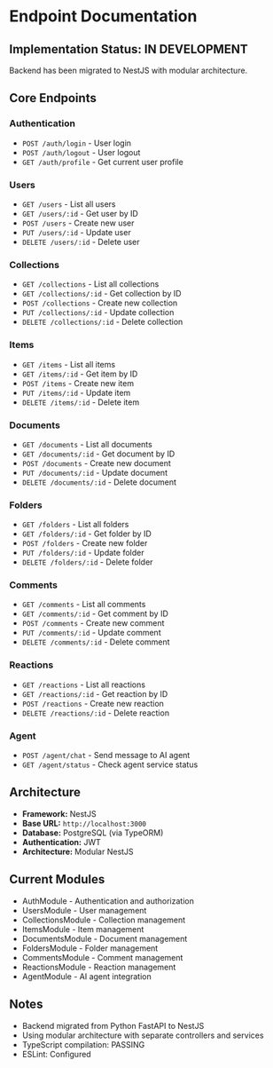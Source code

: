 # Endpoint Documentation

## Implementation Status: IN DEVELOPMENT

Backend has been migrated to NestJS with modular architecture.

## Core Endpoints

### Authentication
- `POST /auth/login` - User login
- `POST /auth/logout` - User logout
- `GET /auth/profile` - Get current user profile

### Users
- `GET /users` - List all users
- `GET /users/:id` - Get user by ID
- `POST /users` - Create new user
- `PUT /users/:id` - Update user
- `DELETE /users/:id` - Delete user

### Collections
- `GET /collections` - List all collections
- `GET /collections/:id` - Get collection by ID
- `POST /collections` - Create new collection
- `PUT /collections/:id` - Update collection
- `DELETE /collections/:id` - Delete collection

### Items
- `GET /items` - List all items
- `GET /items/:id` - Get item by ID
- `POST /items` - Create new item
- `PUT /items/:id` - Update item
- `DELETE /items/:id` - Delete item

### Documents
- `GET /documents` - List all documents
- `GET /documents/:id` - Get document by ID
- `POST /documents` - Create new document
- `PUT /documents/:id` - Update document
- `DELETE /documents/:id` - Delete document

### Folders
- `GET /folders` - List all folders
- `GET /folders/:id` - Get folder by ID
- `POST /folders` - Create new folder
- `PUT /folders/:id` - Update folder
- `DELETE /folders/:id` - Delete folder

### Comments
- `GET /comments` - List all comments
- `GET /comments/:id` - Get comment by ID
- `POST /comments` - Create new comment
- `PUT /comments/:id` - Update comment
- `DELETE /comments/:id` - Delete comment

### Reactions
- `GET /reactions` - List all reactions
- `GET /reactions/:id` - Get reaction by ID
- `POST /reactions` - Create new reaction
- `DELETE /reactions/:id` - Delete reaction

### Agent
- `POST /agent/chat` - Send message to AI agent
- `GET /agent/status` - Check agent service status

## Architecture

- **Framework:** NestJS
- **Base URL:** `http://localhost:3000`
- **Database:** PostgreSQL (via TypeORM)
- **Authentication:** JWT
- **Architecture:** Modular NestJS

## Current Modules

- AuthModule - Authentication and authorization
- UsersModule - User management
- CollectionsModule - Collection management
- ItemsModule - Item management
- DocumentsModule - Document management
- FoldersModule - Folder management
- CommentsModule - Comment management
- ReactionsModule - Reaction management
- AgentModule - AI agent integration

## Notes

- Backend migrated from Python FastAPI to NestJS
- Using modular architecture with separate controllers and services
- TypeScript compilation: PASSING
- ESLint: Configured